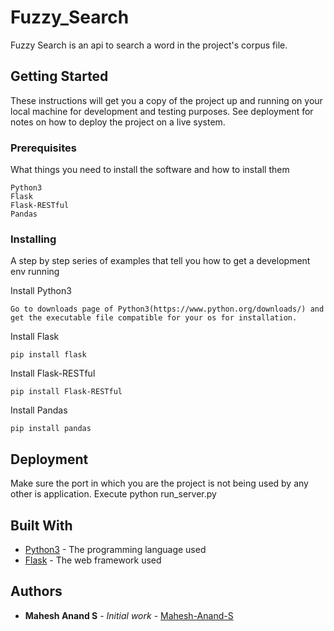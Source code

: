 # Fuzzy_Search

Fuzzy Search is an api to search a word in the project's corpus file.

## Getting Started

These instructions will get you a copy of the project up and running on your local machine for development and testing purposes. See deployment for notes on how to deploy the project on a live system.

### Prerequisites

What things you need to install the software and how to install them

```
Python3
Flask
Flask-RESTful
Pandas
```

### Installing

A step by step series of examples that tell you how to get a development env running

Install Python3

```
Go to downloads page of Python3(https://www.python.org/downloads/) and get the executable file compatible for your os for installation.
```

Install Flask

```
pip install flask
```
Install Flask-RESTful

```
pip install Flask-RESTful
```
Install Pandas

```
pip install pandas
```


## Deployment
Make sure the port in which you are the project is not being used by any other is application.
Execute python run_server.py
## Built With

* [Python3](https://www.python.org/downloads/) - The programming language used
* [Flask](https://pypi.org/project/Flask/) - The web framework used

## Authors

* **Mahesh Anand S** - *Initial work* - [Mahesh-Anand-S](https://github.com/Mahesh-Anand-S/)

